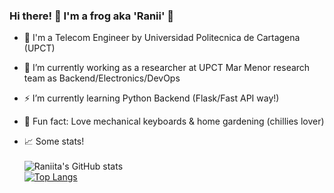 ### Hi there! 👋 I'm a frog aka 'Ranii' 🐸
- 🔧 I'm a Telecom Engineer by Universidad Politecnica de Cartagena (UPCT)
- 🔭 I’m currently working as a researcher at UPCT Mar Menor research team as Backend/Electronics/DevOps
- ⚡ I’m currently learning Python Backend (Flask/Fast API way!)
- 🌱 Fun fact: Love mechanical keyboards & home gardening (chillies lover)

- 📈 Some stats!\
\
![Raniita's GitHub stats](https://github-readme-stats.vercel.app/api?username=Raniita&count_private=true&show_icons=true&include_all_commits=true)
\
[![Top Langs](https://github-readme-stats.vercel.app/api/top-langs/?username=Raniita&hide=javascript,html,css&layout=compact)](https://github.com/anuraghazra/github-readme-stats)
